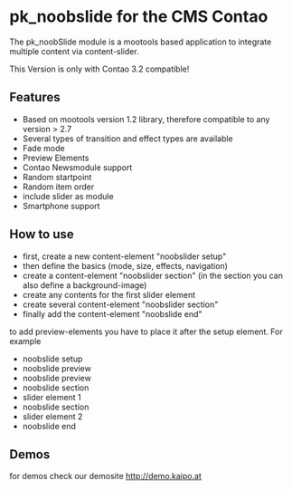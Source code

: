 <h1>pk_noobslide for the CMS Contao</h1>

The pk_noobSlide module is a mootools based application to integrate multiple content via content-slider.

This Version is only with Contao 3.2 compatible!

<h2>Features</h2>
<ul>
<li>Based on mootools version 1.2 library, therefore compatible to any version > 2.7</li>
<li>Several types of transition and effect types are available</li>
<li>Fade mode</li>
<li>Preview Elements</li>
<li>Contao Newsmodule support</li>
<li>Random startpoint</li>
<li>Random item order</li>
<li>include slider as module</li>
<li>Smartphone support</li>
</ul>

<h2>How to use</h2>
<ul>
<li>first, create a new content-element "noobslider setup"</li>
<li>then define the basics  (mode, size, effects, navigation)</li>
<li>create a content-element "noobslider section" (in the section you can also define a background-image)</li>
<li>create any contents for the first slider element</li>
<li>create several content-element "noobslider section"</li>
<li>finally add the content-element "noobslide end"</li>
</ul>

to add preview-elements you have to place it after the setup element. For example

<ul>
<li>noobslide setup</li>
<li>noobslide preview</li>
<li>noobslide preview</li>
<li>noobslide section</li>
<li>slider element 1</li>
<li>noobslide section</li>
<li>slider element 2</li>
<li>noobslide end</li>
</ul>

<h2>Demos</h2>
for demos check our demosite <a href="http://demo.kaipo.at" title="Noobslide Demo">http://demo.kaipo.at</a>
